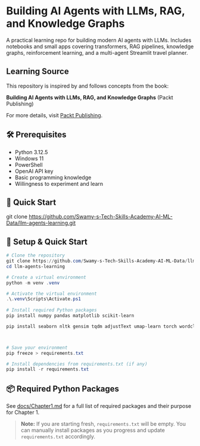 # Building AI Agents with LLMs, RAG, and Knowledge Graphs

A practical learning repo for building modern AI agents with LLMs. Includes notebooks and small apps covering transformers, RAG pipelines, knowledge graphs, reinforcement learning, and a multi-agent Streamlit travel planner.

## Learning Source

This repository is inspired by and follows concepts from the book:

**Building AI Agents with LLMs, RAG, and Knowledge Graphs** (Packt Publishing)

For more details, visit [Packt Publishing](https://www.packtpub.com/en-us/product/building-ai-agents-with-llms-rag-and-knowledge-graphs-9781835080382).

## 🛠️ Prerequisites

- Python 3.12.5
- Windows 11
- PowerShell
- OpenAI API key
- Basic programming knowledge
- Willingness to experiment and learn

## 🚀 Quick Start

git clone <https://github.com/Swamy-s-Tech-Skills-Academy-AI-ML-Data/llm-agents-learning.git>

## 🏁 Setup & Quick Start

```powershell
# Clone the repository
git clone https://github.com/Swamy-s-Tech-Skills-Academy-AI-ML-Data/llm-agents-learning.git
cd llm-agents-learning

# Create a virtual environment
python -m venv .venv

# Activate the virtual environment
.\.venv\Scripts\Activate.ps1
 
# Install required Python packages
pip install numpy pandas matplotlib scikit-learn 

pip install seaborn nltk gensim tqdm adjustText umap-learn torch wordcloud



# Save your environment
pip freeze > requirements.txt

# Install dependencies from requirements.txt (if any)
pip install -r requirements.txt
```

## 📦 Required Python Packages

See [docs/Chapter1.md](docs/Chapter1.md) for a full list of required packages and their purpose for Chapter 1.

> **Note:** If you are starting fresh, `requirements.txt` will be empty. You can manually install packages as you progress and update `requirements.txt` accordingly.
